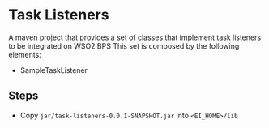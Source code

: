 # Task Listeners

A maven project that provides a set of classes that implement task listeners to be integrated on WSO2 BPS
This set is composed by the following elements:

- SampleTaskListener


## Steps

- Copy `jar/task-listeners-0.0.1-SNAPSHOT.jar` into `<EI_HOME>/lib`
